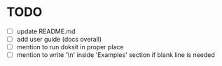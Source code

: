 # TODO

- [ ] update README.md
- [ ] add user guide (docs overall)
- [ ] mention to run doksit in proper place
- [ ] mention to write '\n' inside 'Examples' section if blank line is needed
